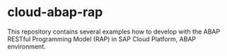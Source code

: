 # cloud-abap-rap
This repository contains several examples how to develop with the ABAP RESTful Programming Model (RAP) in SAP Cloud Platform, ABAP environment.
